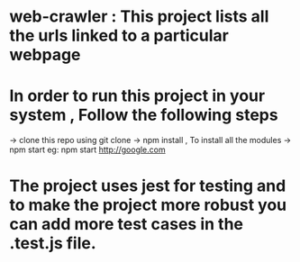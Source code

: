 # web-crawler  : This project lists all the urls linked to a particular webpage 
# In order to run this project in your system , Follow the following steps 
  -> clone this repo using git clone 
  -> npm install , To install all the modules 
  -> npm start <WEBPAGE ADDRESS>
    eg: npm start http://google.com 
# The project uses jest for testing and to make the project more robust you can add more test cases in the <filename>.test.js file. 


